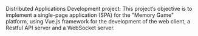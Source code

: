 Distributed Applications Development project: 
  This project’s objective is to implement a single-page application (SPA) for the "Memory Game"
platform, using Vue.js framework for the development of the web client, a Restful API server and
a WebSocket server.
